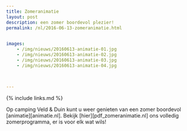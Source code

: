 ```yaml
---
title: Zomeranimatie
layout: post
description: een zomer boordevol plezier!
permalink: /nl/2016-06-13-zomeranimatie.html

    
images: 
    - /img/nieuws/20160613-animatie-01.jpg
    - /img/nieuws/20160613-animatie-02.jpg
    - /img/nieuws/20160613-animatie-03.jpg
    - /img/nieuws/20160613-animatie-04.jpg

    
    
---
```


{% include links.md %}

Op camping Veld & Duin kunt u weer genieten van een zomer boordevol [animatie][animatie.nl]. Bekijk [hier][pdf_zomeranimatie.nl] ons volledig zomerprogramma, er is voor elk wat wils!



